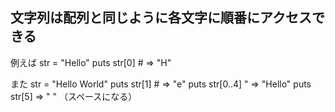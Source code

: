 ## 文字列は配列と同じように各文字に順番にアクセスできる
例えば
str = "Hello"
puts str[0] # => "H"

また
str = "Hello World"
puts str[1] # => "e"
puts str[0..4] " => "Hello"
puts str[5] => " "  （スペースになる）


